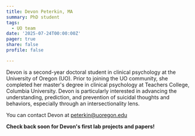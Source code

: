 ```yaml
---
title: Devon Peterkin, MA
summary: PhD student
tags: 
  - UO team
date: '2025-07-24T00:00:00Z'
pager: true
share: false
profile: false

---
```


Devon is a second-year doctoral student in clinical psychology at the University of Oregon (UO). Prior to joining the UO community, she completed her master's degree in clinical psychology at Teachers College, Columbia University. Devon is particularly interested in advancing the understanding, prediction, and prevention of suicidal thoughts and behaviors, especially through an intersectionality lens.

You can contact Devon at peterkin@uoregon.edu

**Check back soon for Devon's first lab projects and papers!**